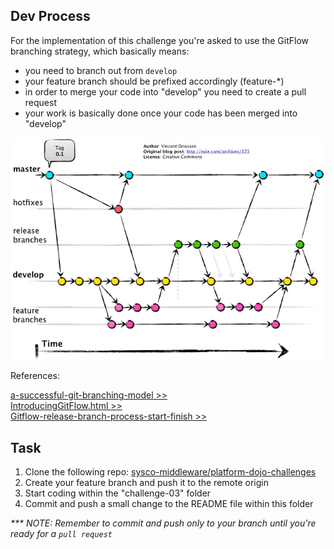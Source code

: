 ## Dev Process

For the implementation of this challenge you're asked to use the GitFlow branching strategy,
which basically means:

- you need to branch out from `develop`
- your feature branch should be prefixed accordingly (feature-*)
- in order to merge your code into "develop" you need to create a pull request
- your work is basically done once your code has been merged into "develop"

![GitFlow](./assets/gitflow.png)

References:

[a-successful-git-branching-model >>](https://nvie.com/posts/a-successful-git-branching-model/)  
[IntroducingGitFlow.html >>](https://datasift.github.io/gitflow/IntroducingGitFlow.html)  
[Gitflow-release-branch-process-start-finish >>](https://www.theserverside.com/blog/Coffee-Talk-Java-News-Stories-and-Opinions/Gitflow-release-branch-process-start-finish)  

## Task

1. Clone the following repo: [sysco-middleware/platform-dojo-challenges](https://github.com/sysco-middleware/platform-dojo-challenges)      
2. Create your feature branch and push it to the remote origin  
3. Start coding within the "challenge-03" folder  
4. Commit and push a small change to the README file within this folder  

_*** NOTE: Remember to commit and push only to your branch until you're ready for a `pull request`_  
